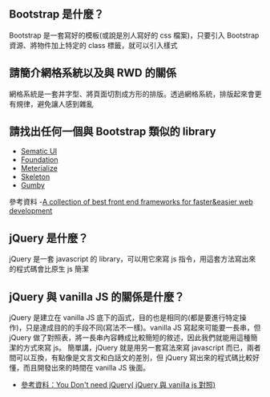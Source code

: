 ## Bootstrap 是什麼？
Bootstrap 是一套寫好的模板(或說是別人寫好的 css 檔案)，只要引入 Bootstrap 資源、將物件加上特定的 class 標籤，就可以引入樣式


## 請簡介網格系統以及與 RWD 的關係
網格系統是一套井字型、將頁面切割成方形的排版。透過網格系統，排版起來會更有規律，避免讓人感到雜亂


## 請找出任何一個與 Bootstrap 類似的 library
- [Sematic UI](https://semantic-ui.com/)
- [Foundation](http://foundation.zurb.com/)
- [Meterialize](https://materializecss.com/)
- [Skeleton](http://getskeleton.com/)
- [Gumby](https://gumbyframework.com/)

參考資料
-[A collection of best front end frameworks for faster&easier web development](http://usablica.github.io/front-end-frameworks/compare.html)


## jQuery 是什麼？
jQuery 是一套 javascript 的 library，可以用它來寫 js 指令，用這套方法寫出來的程式碼會比原生 js 簡潔


## jQuery 與 vanilla JS 的關係是什麼？
jQuery 是建立在 vanilla JS 底下的函式，目的也是相同的(都是要進行特定操作)，只是達成目的的手段不同(寫法不一樣)。vanilla JS 寫起來可能要一長串，但 jQuery 做了對照表，將一長串內容轉成比較簡短的敘述，因此我們就能用這種簡潔的方式來寫 js。
簡單講，jQuery 就是用另一套寫法來寫 javascript 而已，兩者間可以互換，有點像是文言文和白話文的差別，但 jQuery 寫出來的程式碼比較好懂，而且開發出來的時間在 vanilla JS 後面。
- [參考資料：You Don't need jQuery( jQuery 與 vanilla js 對照)](http://youmightnotneedjquery.com/)
